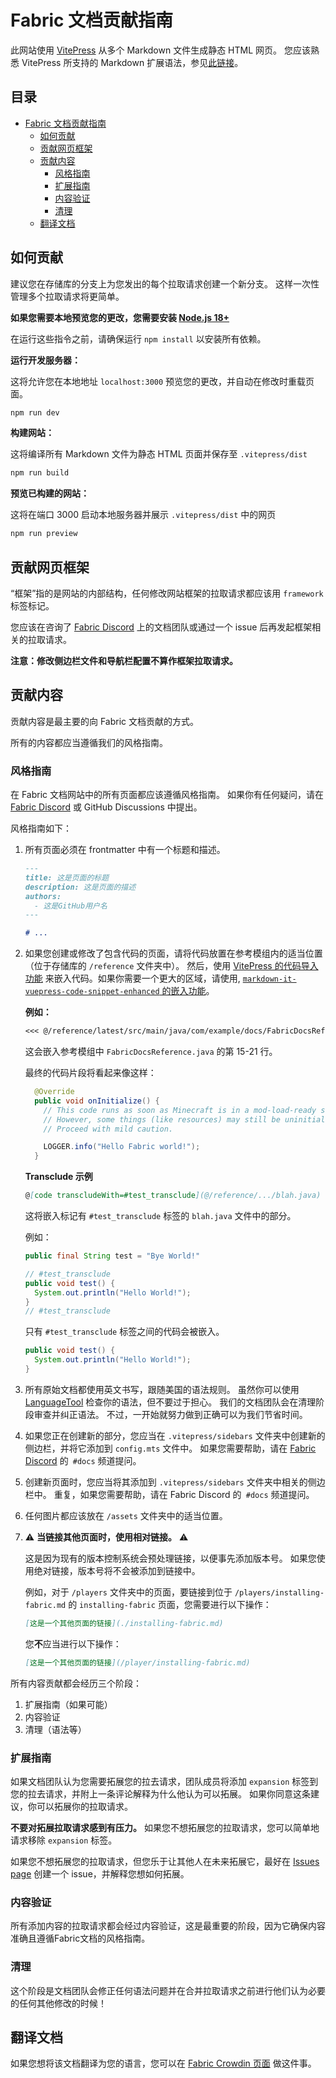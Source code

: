 # Fabric 文档贡献指南

此网站使用 [VitePress](https://vitepress.dev/) 从多个 Markdown 文件生成静态 HTML 网页。 您应该熟悉 VitePress 所支持的 Markdown 扩展语法，参见[此链接](https://vitepress.dev/guide/markdown.html#features)。

## 目录

- [Fabric 文档贡献指南](#fabric-documentation-contribution-guidelines)
  - [如何贡献](#how-to-contribute)
  - [贡献网页框架](#contributing-framework)
  - [贡献内容](#contributing-content)
    - [风格指南](#style-guidelines)
    - [扩展指南](#guidance-for-expansion)
    - [内容验证](#content-verification)
    - [清理](#cleanup)
  - [翻译文档](#translating-documentation)

## 如何贡献

建议您在存储库的分支上为您发出的每个拉取请求创建一个新分支。 这样一次性管理多个拉取请求将更简单。

**如果您需要本地预览您的更改，您需要安装 [Node.js 18+](https://nodejs.org/en/)**

在运行这些指令之前，请确保运行 `npm install` 以安装所有依赖。

**运行开发服务器：**

这将允许您在本地地址 `localhost:3000` 预览您的更改，并自动在修改时重载页面。

```bash
npm run dev
```

**构建网站：**

这将编译所有 Markdown 文件为静态 HTML 页面并保存至 `.vitepress/dist`

```bash
npm run build
```

**预览已构建的网站：**

这将在端口 3000 启动本地服务器并展示 `.vitepress/dist` 中的网页

```bash
npm run preview
```

## 贡献网页框架

“框架”指的是网站的内部结构，任何修改网站框架的拉取请求都应该用 `framework` 标签标记。

您应该在咨询了 [Fabric Discord](https://discord.gg/v6v4pMv) 上的文档团队或通过一个 issue 后再发起框架相关的拉取请求。

**注意：修改侧边栏文件和导航栏配置不算作框架拉取请求。**

## 贡献内容

贡献内容是最主要的向 Fabric 文档贡献的方式。

所有的内容都应当遵循我们的风格指南。

### 风格指南

在 Fabric 文档网站中的所有页面都应该遵循风格指南。 如果你有任何疑问，请在 [Fabric Discord](https://discord.gg/v6v4pMv) 或 GitHub Discussions 中提出。

风格指南如下：

1. 所有页面必须在 frontmatter 中有一个标题和描述。

   ```md
   ---
   title: 这是页面的标题
   description: 这是页面的描述
   authors:
     - 这是GitHub用户名
   ---

   # ...
   ```

2. 如果您创建或修改了包含代码的页面，请将代码放置在参考模组内的适当位置（位于存储库的 `/reference` 文件夹中）。 然后，使用 [VitePress 的代码导入功能](https://vitepress.dev/zh/guide/markdown#import-code-snippets) 来嵌入代码。如果你需要一个更大的区域，请使用, [`markdown-it-vuepress-code-snippet-enhanced` 的嵌入功能](https://github.com/fabioaanthony/markdown-it-vuepress-code-snippet-enhanced)。

   **例如：**

   ```md
   <<< @/reference/latest/src/main/java/com/example/docs/FabricDocsReference.java{15-21 java}
   ```

   这会嵌入参考模组中 `FabricDocsReference.java` 的第 15-21 行。

   最终的代码片段将看起来像这样：

   ```java
     @Override
     public void onInitialize() {
       // This code runs as soon as Minecraft is in a mod-load-ready state.
       // However, some things (like resources) may still be uninitialized.
       // Proceed with mild caution.

       LOGGER.info("Hello Fabric world!");
     }
   ```

   **Transclude 示例**

   ```md
   @[code transcludeWith=#test_transclude](@/reference/.../blah.java)
   ```

   这将嵌入标记有 `#test_transclude` 标签的 `blah.java` 文件中的部分。

   例如：

   ```java
   public final String test = "Bye World!"

   // #test_transclude
   public void test() {
     System.out.println("Hello World!");
   }
   // #test_transclude
   ```

   只有 `#test_transclude` 标签之间的代码会被嵌入。

   ```java
   public void test() {
     System.out.println("Hello World!");
   }
   ```

3. 所有原始文档都使用英文书写，跟随美国的语法规则。 虽然你可以使用 [LanguageTool](https://languagetool.org/) 检查你的语法，但不要过于担心。 我们的文档团队会在清理阶段审查并纠正语法。 不过，一开始就努力做到正确可以为我们节省时间。

4. 如果您正在创建新的部分，您应当在 `.vitepress/sidebars` 文件夹中创建新的侧边栏，并将它添加到 `config.mts` 文件中。 如果您需要帮助，请在 [Fabric Discord](https://discord.gg/v6v4pMv) 的` #docs` 频道提问。

5. 创建新页面时，您应当将其添加到 `.vitepress/sidebars` 文件夹中相关的侧边栏中。 重复，如果您需要帮助，请在 Fabric Discord 的` #docs` 频道提问。

6. 任何图片都应该放在 `/assets` 文件夹中的适当位置。

7. ⚠️ **当链接其他页面时，使用相对链接。** ⚠️

   这是因为现有的版本控制系统会预处理链接，以便事先添加版本号。 如果您使用绝对链接，版本号将不会被添加到链接中。

   例如，对于 `/players` 文件夹中的页面，要链接到位于 `/players/installing-fabric.md` 的 `installing-fabric` 页面，您需要进行以下操作：

   ```md
   [这是一个其他页面的链接](./installing-fabric.md)
   ```

   您**不**应当进行以下操作：

   ```md
   [这是一个其他页面的链接](/player/installing-fabric.md)
   ```

所有内容贡献都会经历三个阶段：

1. 扩展指南（如果可能）
2. 内容验证
3. 清理（语法等）

### 扩展指南

如果文档团队认为您需要拓展您的拉去请求，团队成员将添加 `expansion` 标签到您的拉去请求，并附上一条评论解释为什么他认为可以拓展。 如果你同意这条建议，你可以拓展你的拉取请求。

**不要对拓展拉取请求感到有压力。** 如果您不想拓展您的拉取请求，您可以简单地请求移除 `expansion` 标签。

如果您不想拓展您的拉取请求，但您乐于让其他人在未来拓展它，最好在 [Issues page](https://github.com/FabricMC/fabric-docs/issues) 创建一个 issue，并解释您想如何拓展。

### 内容验证

所有添加内容的拉取请求都会经过内容验证，这是最重要的阶段，因为它确保内容准确且遵循Fabric文档的风格指南。

### 清理

这个阶段是文档团队会修正任何语法问题并在合并拉取请求之前进行他们认为必要的任何其他修改的时候！

## 翻译文档

如果您想将该文档翻译为您的语言，您可以在 [Fabric Crowdin 页面](https://crowdin.com/project/fabricmc) 做这件事。
